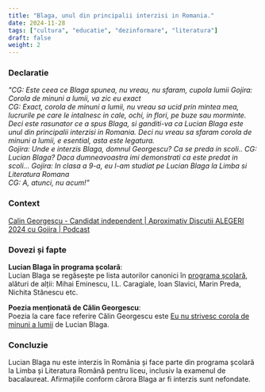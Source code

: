 ```yaml
---
title: "Blaga, unul din principalii interzisi in Romania."
date: 2024-11-28
tags: ["cultura", "educatie", "dezinformare", "literatura"]
draft: false
weight: 2
---
```


### Declaratie  

*"CG: Este ceea ce Blaga spunea, nu vreau, nu sfaram, <span class="emphasis">cupola lumii</span>
Gojira: Corola de minuni a lumii, va zic eu exact  
CG: Exact, corola de minuni a lumii, nu vreau sa ucid prin mintea mea, lucrurile pe care le intalnesc in cale, ochi, in flori, pe buze sau morminte. 
Deci este rasunator ce a spus Blaga, si ganditi-va ca Lucian Blaga este unul din <span class="emphasis">principalii interzisi in Romania</span>. Deci nu vreau sa sfaram corola de minuni a lumii, e esential, asta este legatura.  
Gojira: Unde e interzis Blaga, domnul Georgescu? Ca se preda in scoli..
CG: Lucian Blaga? Daca dumneavoastra imi demonstrati ca este predat in scoli... 
Gojira: In clasa a 9-a, eu l-am studiat pe Lucian Blaga la Limba si Literatura Romana  
CG: A, atunci, nu acum!"*  

### Context  
[Calin Georgescu - Candidat independent | Aproximativ Discutii ALEGERI 2024 cu Gojira | Podcast](https://www.youtube.com/watch?v=cd6lf1aWyi4)  

### Dovezi și fapte  

**Lucian Blaga în programa școlară**:  
Lucian Blaga se regăsește pe lista autorilor canonici în [programa școlară](https://cdn.edupedu.ro/wp-content/uploads/2024/08/programe-bac-2025_-Limba-si-literatura-romana-pentru-scolile-si-sectiile-cu-predare-in-limba-maghiara.pdf), alături de alții: Mihai Eminescu, I.L. Caragiale, Ioan Slavici, Marin Preda, Nichita Stănescu etc.  

<!--more-->
**Poezia menționată de Călin Georgescu**:  
Poezia la care face referire Călin Georgescu este [Eu nu strivesc corola de minuni a lumii](http://www.romanianvoice.com/poezii/poezii/corola.php) de Lucian Blaga.  

### Concluzie  
Lucian Blaga nu este interzis în România și face parte din programa școlară la Limba și Literatura Română pentru liceu, inclusiv la examenul de bacalaureat. Afirmațiile conform cărora Blaga ar fi interzis sunt nefondate.

